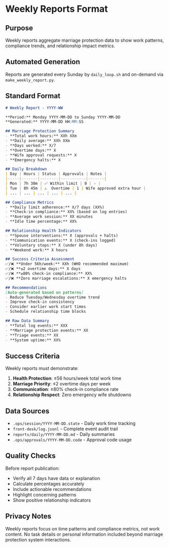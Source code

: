 # Weekly Reports Format

## Purpose
Weekly reports aggregate marriage protection data to show work patterns, compliance trends, and relationship impact metrics.

## Automated Generation
Reports are generated every Sunday by `daily_loop.sh` and on-demand via `make_weekly_report.py`.

## Standard Format

```markdown
# Weekly Report - YYYY-WW

**Period:** Monday YYYY-MM-DD to Sunday YYYY-MM-DD  
**Generated:** YYYY-MM-DD HH:MM:SS  

## Marriage Protection Summary
- **Total work hours:** XXh XXm
- **Daily average:** XXh XXm  
- **Days worked:** X/7
- **Overtime days:** X
- **Wife approval requests:** X
- **Emergency halts:** X

## Daily Breakdown
| Day | Hours | Status | Approvals | Notes |
|-----|-------|--------|-----------|-------|
| Mon | 7h 30m | ✅ Within limit | 0 | - |
| Tue | 8h 45m | ⚠️  Overtime | 1 | Wife approved extra hour |
| ... | ... | ... | ... | ... |

## Compliance Metrics
- **Daily limit adherence:** X/7 days (XX%)
- **Check-in compliance:** XX% (based on log entries)
- **Average work session:** XX minutes
- **Idle time percentage:** XX%

## Relationship Health Indicators
- **Spouse interventions:** X (approvals + halts)
- **Communication events:** X (check-ins logged)
- **Voluntary stops:** X (under 8h days)
- **Weekend work:** X hours

## Success Criteria Assessment
✅/❌ **Under 56h/week:** XXh (WHO recommended maximum)  
✅/❌ **≤2 overtime days:** X days  
✅/❌ **≥80% check-in compliance:** XX%  
✅/❌ **Zero marriage escalations:** X emergency halts  

## Recommendations
[Auto-generated based on patterns]
- Reduce Tuesday/Wednesday overtime trend
- Improve check-in consistency 
- Consider earlier work start times
- Schedule relationship time blocks

## Raw Data Summary
- **Total log events:** XXX
- **Marriage protection events:** XX
- **Triage events:** XX  
- **System uptime:** XX%
```

## Success Criteria

Weekly reports must demonstrate:

1. **Health Protection**: ≤56 hours/week total work time
2. **Marriage Priority**: ≤2 overtime days per week
3. **Communication**: ≥80% check-in compliance rate
4. **Relationship Respect**: Zero emergency wife shutdowns

## Data Sources

- `.ops/session/YYYY-MM-DD.state` - Daily work time tracking
- `front-desk/log.jsonl` - Complete event audit trail
- `reports/daily/YYYY-MM-DD.md` - Daily summaries
- `.ops/approvals/YYYY-MM-DD.code` - Approval code usage

## Quality Checks

Before report publication:
- Verify all 7 days have data or explanation
- Calculate percentages accurately 
- Include actionable recommendations
- Highlight concerning patterns
- Show positive relationship indicators

## Privacy Notes

Weekly reports focus on time patterns and compliance metrics, not work content. No task details or personal information included beyond marriage protection system interactions.